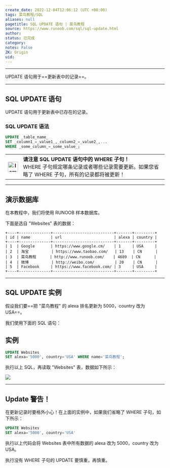 ```yaml
---
create_date: 2022-12-04T12:06:12 (UTC +08:00)
tags: 菜鸟教程/SQL
aliases: null
pagetitle: SQL UPDATE 语句 | 菜鸟教程
source: https://www.runoob.com/sql/sql-update.html
author: 
status: 已完成
category: 
notes: False
ZK: Origin
uid: 
---
```


___

UPDATE 语句用于==更新表中的记录==。

___

## SQL UPDATE 语句

UPDATE 语句用于更新表中已存在的记录。

### SQL UPDATE 语法

```sql
UPDATE _table_name_  
SET _column1_=_value1_,_column2_=_value2_,...  
WHERE _some_column_=_some_value_;
```


<table><tbody><tr><th><img decoding="async" src="https://www.runoob.com/images/lamp.jpg" width="32" height="32" alt="lamp"></th><td><strong>请注意 SQL UPDATE 语句中的 WHERE 子句！</strong><br>WHERE 子句规定哪条记录或者哪些记录需要更新。如果您省略了 WHERE 子句，所有的记录都将被更新！</td></tr></tbody></table>

  

___

## 演示数据库

在本教程中，我们将使用 RUNOOB 样本数据库。

下面是选自 "Websites" 表的数据：

```
+----+--------------+---------------------------+-------+---------+
| id | name         | url                       | alexa | country |
+----+--------------+---------------------------+-------+---------+
| 1  | Google       | https://www.google.cm/    | 1     | USA     |
| 2  | 淘宝          | https://www.taobao.com/   | 13    | CN      |
| 3  | 菜鸟教程      | http://www.runoob.com/    | 4689  | CN      |
| 4  | 微博          | http://weibo.com/         | 20    | CN      |
| 5  | Facebook     | https://www.facebook.com/ | 3     | USA     |
+----+--------------+---------------------------+-------+---------+
```

  

___

## SQL UPDATE 实例

假设我们要==把 "菜鸟教程" 的 alexa 排名更新为 5000，country 改为 USA==。

我们使用下面的 SQL 语句：

## 实例

```sql
UPDATE Websites 
SET alexa='5000', country='USA' WHERE name='菜鸟教程';
```



执行以上 SQL，再读取 "Websites" 表，数据如下所示：

![](https://www.runoob.com/wp-content/uploads/2013/09/update1.jpg)

  

___

## Update 警告！

在更新记录时要格外小心！在上面的实例中，如果我们省略了 WHERE 子句，如下所示：

```sql
UPDATE Websites
SET alexa='5000', country='USA'
```

执行以上代码会将 Websites 表中所有数据的 alexa 改为 5000，country 改为 USA。

执行没有 WHERE 子句的 UPDATE 要慎重，再慎重。

